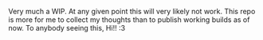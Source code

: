 Very much a WIP. At any given point this will very likely not work. This repo is more for me to collect my thoughts than to publish working builds as of now. To anybody seeing this, Hi!! :3
